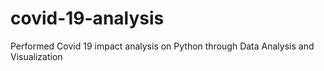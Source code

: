 # covid-19-analysis

Performed Covid 19 impact analysis on Python through Data Analysis and Visualization
